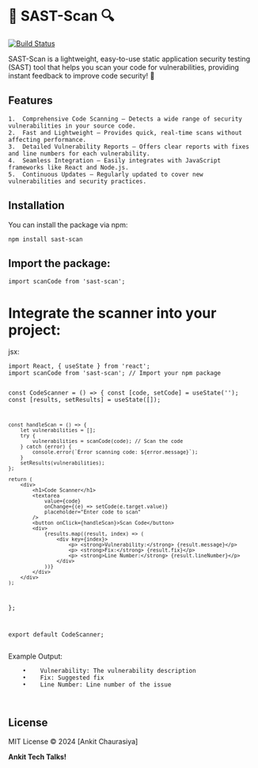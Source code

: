 <h1 class="code-line" data-line-start=0 data-line-end=1 ><a id="_SASTScan__0"></a>📜 SAST-Scan 🔍</h1>
<p class="has-line-data" data-line-start="2" data-line-end="3"><a href="https://travis-ci.org/joemccann/dillinger"><img src="https://travis-ci.org/joemccann/dillinger.svg?branch=master" alt="Build Status"></a></p>
<p class="has-line-data" data-line-start="4" data-line-end="5">SAST-Scan is a lightweight, easy-to-use static application security testing (SAST) tool that helps you scan your code for vulnerabilities, providing instant feedback to improve code security! 🚀</p>
<h2 class="code-line" data-line-start=7 data-line-end=8 ><a id="Features_7"></a>Features</h2>
<pre><code>1.  Comprehensive Code Scanning – Detects a wide range of security vulnerabilities in your source code.
2.  Fast and Lightweight – Provides quick, real-time scans without affecting performance.
3.  Detailed Vulnerability Reports – Offers clear reports with fixes and line numbers for each vulnerability.
4.  Seamless Integration – Easily integrates with JavaScript frameworks like React and Node.js.
5.  Continuous Updates – Regularly updated to cover new vulnerabilities and security practices.
</code></pre>
<h2 class="code-line" data-line-start=19 data-line-end=20 ><a id="Installation_19"></a>Installation</h2>
<p class="has-line-data" data-line-start="21" data-line-end="22">You can install the package via npm:</p>
<pre><code class="has-line-data" data-line-start="24" data-line-end="26" class="language-sh">npm install sast-scan
</code></pre>
<h2 class="code-line" data-line-start=26 data-line-end=27 ><a id="Import_the_package_26"></a>Import the package:</h2>
<pre><code class="has-line-data" data-line-start="29" data-line-end="31" class="language-js"><span class="hljs-keyword">import</span> scanCode <span class="hljs-keyword">from</span> <span class="hljs-string">'sast-scan'</span>;
</code></pre>
<h1 class="code-line" data-line-start=35 data-line-end=36 ><a id="Integrate_the_scanner_into_your_project_35"></a>Integrate the scanner into your project:</h1>
<p class="has-line-data" data-line-start="38" data-line-end="39">jsx:</p>
<pre><code class="has-line-data" data-line-start="41" data-line-end="82" class="language-js">import React, { useState } from 'react';
import scanCode from 'sast-scan'; // Import your npm package

const CodeScanner = () => {
    const [code, setCode] = useState('');
    const [results, setResults] = useState([]);

    const handleScan = () => {
        let vulnerabilities = [];
        try {
            vulnerabilities = scanCode(code); // Scan the code
        } catch (error) {
            console.error(`Error scanning code: ${error.message}`);
        }
        setResults(vulnerabilities);
    };

    return (
        <div>
            <h1>Code Scanner</h1>
            <textarea
                value={code}
                onChange={(e) => setCode(e.target.value)}
                placeholder="Enter code to scan"
            />
            <button onClick={handleScan}>Scan Code</button>
            <div>
                {results.map((result, index) => (
                    <div key={index}>
                        <p> <strong>Vulnerability:</strong> {result.message}</p>
                        <p> <strong>Fix:</strong> {result.fix}</p>
                        <p> <strong>Line Number:</strong> {result.lineNumber}</p>
                    </div>
                ))}
            </div>
        </div>
    );
};

export default CodeScanner;
</code></pre>
<p class="has-line-data" data-line-start="83" data-line-end="84">Example Output:</p>
<pre><code class="has-line-data" data-line-start="86" data-line-end="91" class="language-sh">    •    Vulnerability: The vulnerability description
    •    Fix: Suggested fix
    •    Line Number: Line number of the issue

</code></pre>
<h2 class="code-line" data-line-start=92 data-line-end=93 ><a id="License_92"></a>License</h2>
<p class="has-line-data" data-line-start="94" data-line-end="95">MIT License © 2024 [Ankit Chaurasiya]</p>
<p class="has-line-data" data-line-start="96" data-line-end="97"><strong>Ankit Tech Talks!</strong></p>